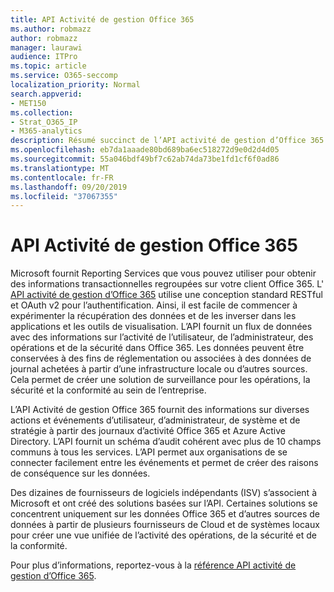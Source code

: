 ```yaml
---
title: API Activité de gestion Office 365
ms.author: robmazz
author: robmazz
manager: laurawi
audience: ITPro
ms.topic: article
ms.service: O365-seccomp
localization_priority: Normal
search.appverid:
- MET150
ms.collection:
- Strat_O365_IP
- M365-analytics
description: Résumé succinct de l’API activité de gestion d’Office 365.
ms.openlocfilehash: eb7da1aaade80bd689ba6ec518272d9e0d2d4d05
ms.sourcegitcommit: 55a046bdf49bf7c62ab74da73be1fd1cf6f0ad86
ms.translationtype: MT
ms.contentlocale: fr-FR
ms.lasthandoff: 09/20/2019
ms.locfileid: "37067355"
---
```

# <a name="office-365-management-activity-api"></a>API Activité de gestion Office 365

Microsoft fournit Reporting Services que vous pouvez utiliser pour obtenir des informations transactionnelles regroupées sur votre client Office 365. L' [API activité de gestion d’Office 365](https://docs.microsoft.com/office/office-365-management-api/office-365-management-apis-overview) utilise une conception standard RESTful et OAuth v2 pour l’authentification. Ainsi, il est facile de commencer à expérimenter la récupération des données et de les inverser dans les applications et les outils de visualisation. L’API fournit un flux de données avec des informations sur l’activité de l’utilisateur, de l’administrateur, des opérations et de la sécurité dans Office 365. Les données peuvent être conservées à des fins de réglementation ou associées à des données de journal achetées à partir d’une infrastructure locale ou d’autres sources. Cela permet de créer une solution de surveillance pour les opérations, la sécurité et la conformité au sein de l’entreprise.

L’API Activité de gestion Office 365 fournit des informations sur diverses actions et événements d’utilisateur, d’administrateur, de système et de stratégie à partir des journaux d’activité Office 365 et Azure Active Directory. L’API fournit un schéma d’audit cohérent avec plus de 10 champs communs à tous les services. L’API permet aux organisations de se connecter facilement entre les événements et permet de créer des raisons de conséquence sur les données.

Des dizaines de fournisseurs de logiciels indépendants (ISV) s’associent à Microsoft et ont créé des solutions basées sur l’API. Certaines solutions se concentrent uniquement sur les données Office 365 et d’autres sources de données à partir de plusieurs fournisseurs de Cloud et de systèmes locaux pour créer une vue unifiée de l’activité des opérations, de la sécurité et de la conformité. 

Pour plus d’informations, reportez-vous à la [référence API activité de gestion d’Office 365](https://docs.microsoft.com/office/office-365-management-api/office-365-management-activity-api-reference).
